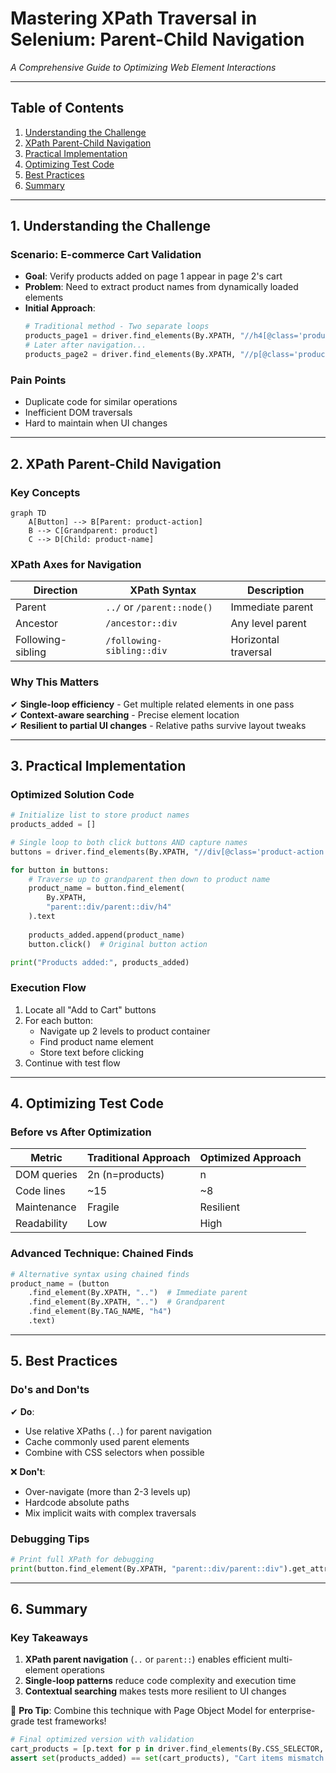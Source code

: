
# **Mastering XPath Traversal in Selenium: Parent-Child Navigation**  
*A Comprehensive Guide to Optimizing Web Element Interactions*

---

## **Table of Contents**
1. [Understanding the Challenge](#1-understanding-the-challenge)
2. [XPath Parent-Child Navigation](#2-xpath-parent-child-navigation)
3. [Practical Implementation](#3-practical-implementation)
4. [Optimizing Test Code](#4-optimizing-test-code)
5. [Best Practices](#5-best-practices)
6. [Summary](#6-summary)

---

## **1. Understanding the Challenge**

### **Scenario: E-commerce Cart Validation**
- **Goal**: Verify products added on page 1 appear in page 2's cart
- **Problem**: Need to extract product names from dynamically loaded elements
- **Initial Approach**:
  ```python
  # Traditional method - Two separate loops
  products_page1 = driver.find_elements(By.XPATH, "//h4[@class='product-name']")
  # Later after navigation...
  products_page2 = driver.find_elements(By.XPATH, "//p[@class='product-name']")
  ```

### **Pain Points**
- Duplicate code for similar operations
- Inefficient DOM traversals
- Hard to maintain when UI changes

---

## **2. XPath Parent-Child Navigation**

### **Key Concepts**
```mermaid
graph TD
    A[Button] --> B[Parent: product-action]
    B --> C[Grandparent: product]
    C --> D[Child: product-name]
```

### **XPath Axes for Navigation**
| **Direction** | **XPath Syntax** | **Description** |
|--------------|------------------|-----------------|
| Parent | `../` or `/parent::node()` | Immediate parent |
| Ancestor | `/ancestor::div` | Any level parent |
| Following-sibling | `/following-sibling::div` | Horizontal traversal |

### **Why This Matters**
✔ **Single-loop efficiency** - Get multiple related elements in one pass  
✔ **Context-aware searching** - Precise element location  
✔ **Resilient to partial UI changes** - Relative paths survive layout tweaks  

---

## **3. Practical Implementation**

### **Optimized Solution Code**
```python
# Initialize list to store product names
products_added = []

# Single loop to both click buttons AND capture names
buttons = driver.find_elements(By.XPATH, "//div[@class='product-action']/button")

for button in buttons:
    # Traverse up to grandparent then down to product name
    product_name = button.find_element(
        By.XPATH, 
        "parent::div/parent::div/h4"
    ).text
    
    products_added.append(product_name)
    button.click()  # Original button action

print("Products added:", products_added)
```

### **Execution Flow**
1. Locate all "Add to Cart" buttons
2. For each button:
   - Navigate up 2 levels to product container
   - Find product name element
   - Store text before clicking
3. Continue with test flow

---

## **4. Optimizing Test Code**

### **Before vs After Optimization**
| **Metric** | **Traditional Approach** | **Optimized Approach** |
|------------|-------------------------|-----------------------|
| DOM queries | 2n (n=products) | n |
| Code lines | ~15 | ~8 |
| Maintenance | Fragile | Resilient |
| Readability | Low | High |

### **Advanced Technique: Chained Finds**
```python
# Alternative syntax using chained finds
product_name = (button
    .find_element(By.XPATH, "..")  # Immediate parent
    .find_element(By.XPATH, "..")  # Grandparent
    .find_element(By.TAG_NAME, "h4")
    .text)
```

---

## **5. Best Practices**

### **Do's and Don'ts**
✔ **Do**:
- Use relative XPaths (`..`) for parent navigation
- Cache commonly used parent elements
- Combine with CSS selectors when possible

❌ **Don't**:
- Over-navigate (more than 2-3 levels up)
- Hardcode absolute paths
- Mix implicit waits with complex traversals

### **Debugging Tips**
```python
# Print full XPath for debugging
print(button.find_element(By.XPATH, "parent::div/parent::div").get_attribute("outerHTML"))
```

---

## **6. Summary**

### **Key Takeaways**
1. **XPath parent navigation** (`..` or `parent::`) enables efficient multi-element operations  
2. **Single-loop patterns** reduce code complexity and execution time  
3. **Contextual searching** makes tests more resilient to UI changes  


🚀 **Pro Tip**: Combine this technique with Page Object Model for enterprise-grade test frameworks!

```python
# Final optimized version with validation
cart_products = [p.text for p in driver.find_elements(By.CSS_SELECTOR, ".cartSection p")]
assert set(products_added) == set(cart_products), "Cart items mismatch!"
```
